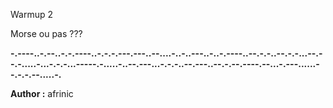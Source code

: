 Warmup 2

Morse ou pas ???

**-.----..-.--..-.-.----..-.-.-.---.---..--....-..-..---..-..-.----..--.-.-..--.-.-...--.--.-.....-...-.-.-...-----.-.....-..--.---...-.-.-..--.---..--.-.--.----.--...-.---......--.-.-.--.....-.**

**Author :** afrinic